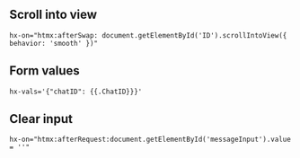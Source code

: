 ## Scroll into view
```
hx-on="htmx:afterSwap: document.getElementById('ID').scrollIntoView({ behavior: 'smooth' })"
```
## Form values 
```
hx-vals='{"chatID": {{.ChatID}}}'
```
## Clear input
```
hx-on="htmx:afterRequest:document.getElementById('messageInput').value = ''"
```
